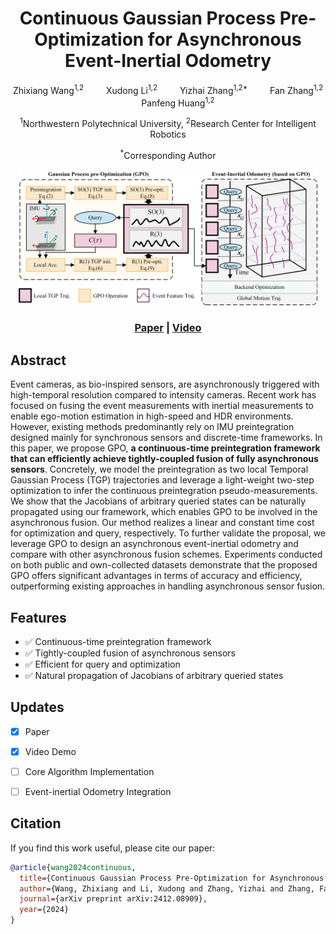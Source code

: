 <h1 align="center">Continuous Gaussian Process Pre-Optimization for Asynchronous Event-Inertial Odometry</h1>

<p align="center">
    <a>Zhixiang Wang</a><sup>1,2</sup> &emsp;&emsp;
    <a>Xudong Li</a><sup>1,2</sup> &emsp;&emsp;
    <a>Yizhai Zhang</a><sup>1,2*</sup> &emsp;&emsp;
    <a>Fan Zhang</a><sup>1,2</sup> &emsp;&emsp;
    <a>Panfeng Huang</a><sup>1,2</sup>
</p>

<p align="center">
    <sup>1</sup>Northwestern Polytechnical University, <sup>2</sup>Research Center for Intelligent Robotics
</p>

<p align="center">
    <sup>*</sup>Corresponding Author
</p>

<div align="center">
  <img src="./figs/visual_abs.png" width="95%" />
</div>

<h3 align="center">
  <a href="https://arxiv.org/abs/2412.08909">Paper</a> 
  | <a href="">Video</a> 
  </h3>

## Abstract
Event cameras, as bio-inspired sensors, are asynchronously triggered with high-temporal resolution compared to intensity cameras. Recent work has focused on fusing the event measurements with inertial measurements to enable ego-motion estimation in high-speed and HDR environments. However, existing methods predominantly rely on IMU preintegration designed mainly for synchronous sensors and discrete-time frameworks. In this paper, we propose GPO, **a continuous-time preintegration framework that can efficiently achieve tightly-coupled fusion of fully asynchronous sensors**. Concretely, we model the preintegration as two local Temporal Gaussian Process (TGP) trajectories and leverage a light-weight two-step optimization to infer the continuous preintegration pseudo-measurements. We show that the Jacobians of arbitrary queried states can be naturally propagated using our framework, which enables GPO to be involved in the asynchronous fusion. Our method realizes a linear and constant time cost for optimization and query, respectively. To further validate the proposal, we leverage GPO to design an asynchronous event-inertial odometry and compare with other asynchronous fusion schemes. Experiments conducted on both public and own-collected datasets demonstrate that the proposed GPO offers significant advantages in terms of accuracy and efficiency, outperforming existing approaches in handling asynchronous sensor fusion.

## Features
- ✅ Continuous-time preintegration framework
- ✅ Tightly-coupled fusion of asynchronous sensors
- ✅ Efficient for query and optimization
- ✅ Natural propagation of Jacobians of arbitrary queried states

## Updates
- [x] Paper
- [x] Video Demo
- [ ] Core Algorithm Implementation
- [ ] Event-inertial Odometry Integration



## Citation
If you find this work useful, please cite our paper:

```bib
@article{wang2024continuous,
  title={Continuous Gaussian Process Pre-Optimization for Asynchronous Event-Inertial Odometry},
  author={Wang, Zhixiang and Li, Xudong and Zhang, Yizhai and Zhang, Fan and Huang, Panfeng},
  journal={arXiv preprint arXiv:2412.08909},
  year={2024}
}
```
